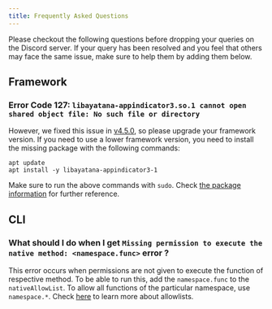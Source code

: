 ```yaml
---
title: Frequently Asked Questions
---
```


Please checkout the following questions before dropping your queries on the Discord server. If your query has been resolved and you feel that others may face the same issue, make sure to help them by adding them below.

## Framework

### Error Code 127: `libayatana-appindicator3.so.1 cannot open shared object file: No such file or directory`

However, we fixed this issue in [v4.5.0](https://github.com/neutralinojs/neutralinojs/releases/tag/v4.5.0), so please upgrade your framework version.
If you need to use a lower framework version, you need to install the missing package with the following commands:

```
apt update
apt install -y libayatana-appindicator3-1
```

Make sure to run the above commands with `sudo`. Check [the package information](https://ubuntu.pkgs.org/18.04/ubuntu-universe-amd64/libayatana-appindicator3-1_0.5.3-3_amd64.deb.html) for further reference.

## CLI

### What should I do when I get `Missing permission to execute the native method: <namespace.func>` error ?

This error occurs when permissions are not given to execute the function of respective method. To be able to run this, add the `namespace.func` to the `nativeAllowList`. To allow all functions of the particular namespace, use `namespace.*`. Check [here](https://neutralino.js.org/docs/configuration/neutralino.config.json/#nativeallowlist-string) to learn more about allowlists.
